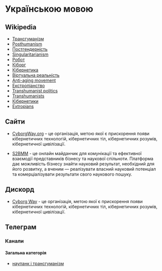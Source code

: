 # Українською мовою

## Wikipedia

- [Трансгуманізм](https://uk.wikipedia.org/wiki/Трансгуманізм)
- [Posthumanism](https://en.wikipedia.org/wiki/Posthumanism)
- [Постгендерність](https://uk.wikipedia.org/wiki/Постгендерність)
- [Singularitarianism](https://en.wikipedia.org/wiki/Singularitarianism)
- [Робот](https://uk.wikipedia.org/wiki/Робот)
- [Кіборг](https://uk.wikipedia.org/wiki/Кіборг)
- [Кібернетика](https://uk.wikipedia.org/wiki/Кібернетика)
- [Віртуальна реальність](https://uk.wikipedia.org/wiki/Віртуальна_реальність)
- [Anti-aging movement](https://en.wikipedia.org/wiki/Anti-aging_movement)
- [Екстропіанство](https://uk.wikipedia.org/wiki/Екстропіанство)
- [Transhumanist politics](https://en.wikipedia.org/wiki/Transhumanist_politics)
- [Transhumanists](https://en.wikipedia.org/wiki/List_of_transhumanists)
- [Кібернетики](https://uk.wikipedia.org/wiki/Категорія:Кібернетики)
- [Extropians](https://en.wikipedia.org/wiki/Category:Extropians)

## Сайти

- [CyborgWay.org](https://cyborgway.org) – це організація, метою якої є прискорення появи кібернетичних технологій, кібернетичних тіл, кібернетичних розумів, кібернетичної цивілізації.

- [S2BMM](https://s2b.nauka.gov.ua) - це онлайн майданчик для комунікації та ефективної взаємодії представників бізнесу та наукової спільноти. Платформа дає можливість бізнесу знайти науковий результат, необхідний для його розвитку, а вченим — реалізувати власний науковий потенціал та комерціалізувати результати свого наукового пошуку.

## Дискорд

- [Cyborg Way](https://discord.gg/FnNtAnJJbN) - це організація, метою якої є прискорення появи кібернетичних технологій, кібернетичних тіл, кібернетичних розумів, кібернетичної цивілізації.

## Телеграм

### Канали

#### Загальна категорія

- [наупанк і трансгуманізм](https://t.me/regular_patty)
